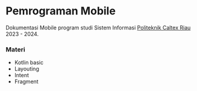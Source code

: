 # Pemrograman Mobile
Dokumentasi Mobile program studi Sistem Informasi [Politeknik Caltex Riau](https://pcr.ac.id) 2023 - 2024.

### Materi
- Kotlin basic
- Layouting
- Intent
- Fragment
